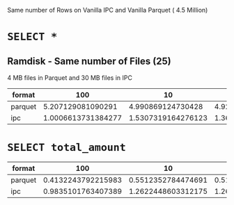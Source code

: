Same number of Rows on Vanilla IPC and Vanilla Parquet ( 4.5 Million) 

# `SELECT *`

## Ramdisk - Same number of Files (25) 
4 MB files in Parquet and 30 MB files in IPC

|format      | 100 | 10 | 1 | 0.00001 |
|------------| --- | -- |---|---------|
parquet | 5.207129081090291 | 4.990869124730428 | 4.926516532897949 | 2.715320428212484 |
ipc     | 1.0006613731384277 | 1.5307319164276123 | 1.3672870794932048 | 1.327691952387492 |

<!--
## Disk - Same number of Files (25)
|format      | 100 | 10 | 1 | 0.00001 |
|------------| --- | -- |---|---------|
parquet | 5.450993299484253 | 5.743615468343099 | 5.621794859568278 | 3.0735631783803306 |
ipc     | 4.222228606541951 | 4.840745290120442 | 4.6671074231465655 | 4.643389701843262 |
-->

# `SELECT total_amount`

|format      | 100 | 10 | 1 | 0.00001 |
|------------| --- | -- |---|---------|
parquet | 0.4132243792215983 | 0.5512352784474691 | 0.5150931676228842 |
ipc     | 0.9835101763407389 | 1.2622448603312175 | 1.2660787105560303 |
